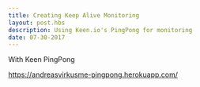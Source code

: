 ```yaml
---
title: Creating Keep Alive Monitoring
layout: post.hbs
description: Using Keen.io's PingPong for monitoring
date: 07-30-2017
---
```



With Keen PingPong

https://andreasvirkusme-pingpong.herokuapp.com/